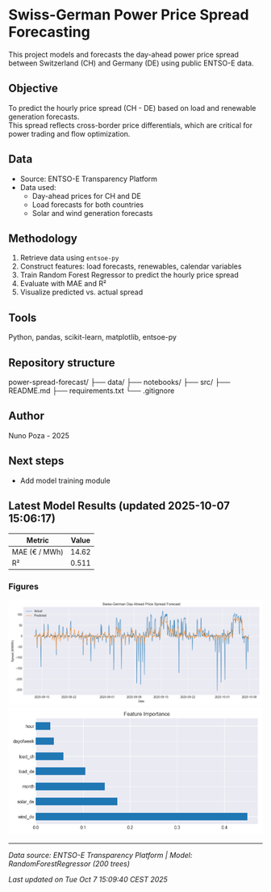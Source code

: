 # Swiss-German Power Price Spread Forecasting

This project models and forecasts the day-ahead power price spread between Switzerland (CH) and Germany (DE) using public ENTSO-E data.

## Objective
To predict the hourly price spread (CH - DE) based on load and renewable generation forecasts.  
This spread reflects cross-border price differentials, which are critical for power trading and flow optimization.

## Data
- Source: ENTSO-E Transparency Platform
- Data used:
  - Day-ahead prices for CH and DE
  - Load forecasts for both countries
  - Solar and wind generation forecasts

## Methodology
1. Retrieve data using `entsoe-py`
2. Construct features: load forecasts, renewables, calendar variables
3. Train Random Forest Regressor to predict the hourly price spread
4. Evaluate with MAE and R²
5. Visualize predicted vs. actual spread

## Tools
Python, pandas, scikit-learn, matplotlib, entsoe-py

## Repository structure
power-spread-forecast/
├── data/
├── notebooks/
├── src/
├── README.md
├── requirements.txt
└── .gitignore

## Author
Nuno Poza - 2025

## Next steps
- Add model training module



## Latest Model Results (updated 2025-10-07 15:06:17)

| Metric | Value |
|---------|-------|
| MAE (€ / MWh) | 14.62 |
| R² | 0.511 |

### Figures
![Predicted vs Actual](figures/spread_forecast.png)
![Feature Importance](figures/feature_importance.png)

---
_Data source: ENTSO-E Transparency Platform | Model: RandomForestRegressor (200 trees)_

_Last updated on Tue Oct  7 15:09:40 CEST 2025_
